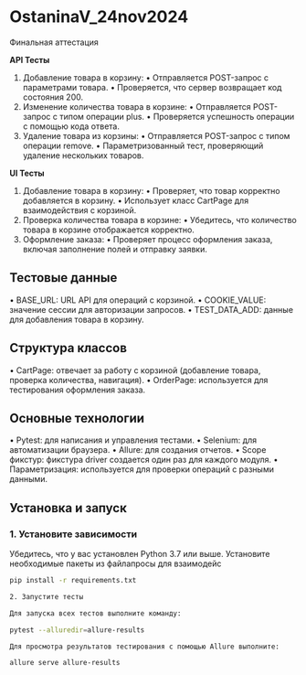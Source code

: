 # OstaninaV_24nov2024
Финальная аттестация

**API Тесты**
 1. Добавление товара в корзину:
 • Отправляется POST-запрос с параметрами товара.
 • Проверяется, что сервер возвращает код состояния 200.
 2. Изменение количества товара в корзине:
 • Отправляется POST-запрос с типом операции plus.
 • Проверяется успешность операции с помощью кода ответа.
 3. Удаление товара из корзины:
 • Отправляется POST-запрос с типом операции remove.
 • Параметризованный тест, проверяющий удаление нескольких товаров.

**UI Тесты**
 1. Добавление товара в корзину:
 • Проверяет, что товар корректно добавляется в корзину.
 • Использует класс CartPage для взаимодействия с корзиной.
 2. Проверка количества товара в корзине:
 • Убедитесь, что количество товара в корзине отображается корректно.
 3. Оформление заказа:
 • Проверяет процесс оформления заказа, включая заполнение полей и отправку заявки.

## Тестовые данные

 • BASE_URL: URL API для операций с корзиной.
 • COOKIE_VALUE: значение сессии для авторизации запросов.
 • TEST_DATA_ADD: данные для добавления товара в корзину.

## Структура классов

 • CartPage: отвечает за работу с корзиной (добавление товара, проверка количества, навигация).
 • OrderPage: используется для тестирования оформления заказа.

## Основные технологии

 • Pytest: для написания и управления тестами.
 • Selenium: для автоматизации браузера.
 • Allure: для создания отчетов.
 • Scope фикстур: фикстура driver создается один раз для каждого модуля.
 • Параметризация: используется для проверки операций с разными данными.

## Установка и запуск

### 1. Установите зависимости
Убедитесь, что у вас установлен Python 3.7 или выше. Установите необходимые пакеты из файлапросы для взаимодейс

```bash
pip install -r requirements.txt

2. Запустите тесты

Для запуска всех тестов выполните команду:

pytest --alluredir=allure-results

Для просмотра результатов тестирования с помощью Allure выполните:

allure serve allure-results